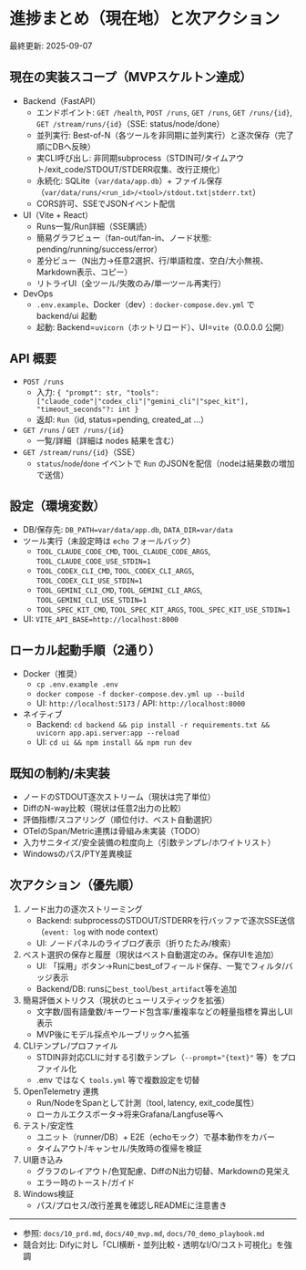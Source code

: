 # 進捗まとめ（現在地）と次アクション

最終更新: 2025-09-07

## 現在の実装スコープ（MVPスケルトン達成）
- Backend（FastAPI）
  - エンドポイント: `GET /health`, `POST /runs`, `GET /runs`, `GET /runs/{id}`, `GET /stream/runs/{id}`（SSE: status/node/done）
  - 並列実行: Best-of-N（各ツールを非同期に並列実行）と逐次保存（完了順にDBへ反映）
  - 実CLI呼び出し: 非同期subprocess（STDIN可/タイムアウト/exit_code/STDOUT/STDERR収集、改行正規化）
  - 永続化: SQLite（`var/data/app.db`）+ ファイル保存（`var/data/runs/<run_id>/<tool>/stdout.txt|stderr.txt`）
  - CORS許可、SSEでJSONイベント配信
- UI（Vite + React）
  - Runs一覧/Run詳細（SSE購読）
  - 簡易グラフビュー（fan-out/fan-in、ノード状態: pending/running/success/error）
  - 差分ビュー（N出力→任意2選択、行/単語粒度、空白/大小無視、Markdown表示、コピー）
  - リトライUI（全ツール/失敗のみ/単一ツール再実行）
- DevOps
  - `.env.example`、Docker（dev）: `docker-compose.dev.yml` で backend/ui 起動
  - 起動: Backend=`uvicorn`（ホットリロード）、UI=`vite`（0.0.0.0 公開）

## API 概要
- `POST /runs`
  - 入力: `{ "prompt": str, "tools": ["claude_code"|"codex_cli"|"gemini_cli"|"spec_kit"], "timeout_seconds"?: int }`
  - 返却: `Run`（id, status=pending, created_at ...）
- `GET /runs` / `GET /runs/{id}`
  - 一覧/詳細（詳細は nodes 結果を含む）
- `GET /stream/runs/{id}`（SSE）
  - `status`/`node`/`done` イベントで `Run` のJSONを配信（nodeは結果数の増加で送信）

## 設定（環境変数）
- DB/保存先: `DB_PATH=var/data/app.db`, `DATA_DIR=var/data`
- ツール実行（未設定時は `echo` フォールバック）
  - `TOOL_CLAUDE_CODE_CMD`, `TOOL_CLAUDE_CODE_ARGS`, `TOOL_CLAUDE_CODE_USE_STDIN=1`
  - `TOOL_CODEX_CLI_CMD`,  `TOOL_CODEX_CLI_ARGS`,  `TOOL_CODEX_CLI_USE_STDIN=1`
  - `TOOL_GEMINI_CLI_CMD`, `TOOL_GEMINI_CLI_ARGS`, `TOOL_GEMINI_CLI_USE_STDIN=1`
  - `TOOL_SPEC_KIT_CMD`,  `TOOL_SPEC_KIT_ARGS`,  `TOOL_SPEC_KIT_USE_STDIN=1`
- UI: `VITE_API_BASE=http://localhost:8000`

## ローカル起動手順（2通り）
- Docker（推奨）
  - `cp .env.example .env`
  - `docker compose -f docker-compose.dev.yml up --build`
  - UI: `http://localhost:5173` / API: `http://localhost:8000`
- ネイティブ
  - Backend: `cd backend && pip install -r requirements.txt && uvicorn app.api.server:app --reload`
  - UI: `cd ui && npm install && npm run dev`

## 既知の制約/未実装
- ノードのSTDOUT逐次ストリーム（現状は完了単位）
- DiffのN-way比較（現状は任意2出力の比較）
- 評価指標/スコアリング（順位付け、ベスト自動選択）
- OTelのSpan/Metric連携は骨組み未実装（TODO）
- 入力サニタイズ/安全装備の粒度向上（引数テンプレ/ホワイトリスト）
- Windowsのパス/PTY差異検証

## 次アクション（優先順）
1. ノード出力の逐次ストリーミング
   - Backend: subprocessのSTDOUT/STDERRを行バッファで逐次SSE送信（`event: log` with node context）
   - UI: ノードパネルのライブログ表示（折りたたみ/検索）
2. ベスト選択の保存と履歴（現状はベスト自動選定のみ。保存UIを追加）
   - UI: 「採用」ボタン→Runにbest_ofフィールド保存、一覧でフィルタ/バッジ表示
   - Backend/DB: runsに`best_tool`/`best_artifact`等を追加
3. 簡易評価メトリクス（現状のヒューリスティックを拡張）
   - 文字数/固有語彙数/キーワード包含率/重複率などの軽量指標を算出しUI表示
   - MVP後にモデル採点やルーブリックへ拡張
4. CLIテンプレ/プロファイル
   - STDIN非対応CLIに対する引数テンプレ（`--prompt="{text}"` 等）をプロファイル化
   - .env ではなく `tools.yml` 等で複数設定を切替
5. OpenTelemetry 連携
   - Run/NodeをSpanとして計測（tool, latency, exit_code属性）
   - ローカルエクスポータ→将来Grafana/Langfuse等へ
6. テスト/安定性
   - ユニット（runner/DB）+ E2E（echoモック）で基本動作をカバー
   - タイムアウト/キャンセル/失敗時の復帰を検証
7. UI磨き込み
   - グラフのレイアウト/色覚配慮、DiffのN出力切替、Markdownの見栄え
   - エラー時のトースト/ガイド
8. Windows検証
   - パス/プロセス/改行差異を確認しREADMEに注意書き

---
- 参照: `docs/10_prd.md`, `docs/40_mvp.md`, `docs/70_demo_playbook.md`
- 競合対比: Difyに対し「CLI横断・並列比較・透明なI/O/コスト可視化」を強調
